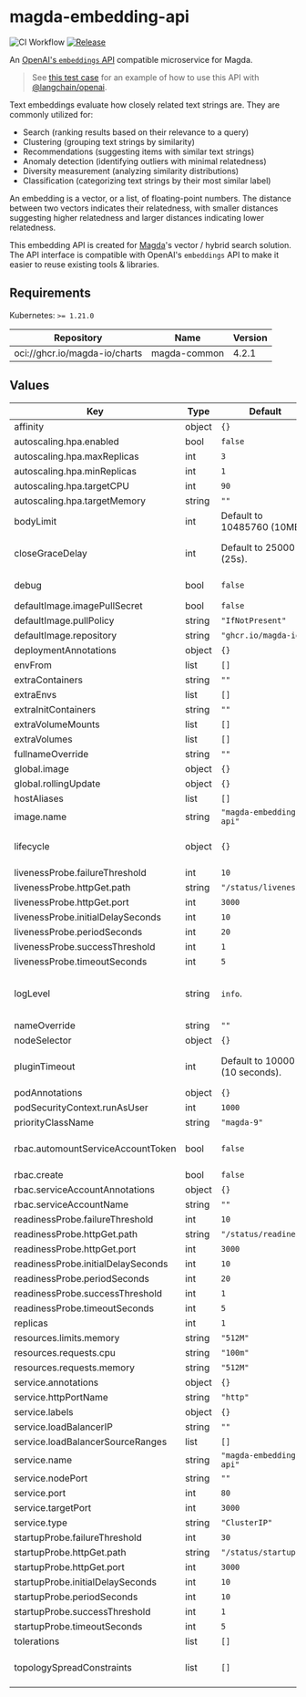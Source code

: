 # magda-embedding-api

![CI Workflow](https://github.com/magda-io/magda-embedding-api/actions/workflows/main.yml/badge.svg?branch=main) [![Release](https://img.shields.io/github/release/magda-io/magda-embedding-api.svg)](https://github.com/magda-io/magda-embedding-api/releases)

An [OpenAI's `embeddings` API](https://platform.openai.com/docs/api-reference/embeddings/create) compatible microservice for Magda.

> See [this test case](./test/integration.test.ts) for an example of how to use this API with [@langchain/openai](https://www.npmjs.com/package/@langchain/openai).

Text embeddings evaluate how closely related text strings are. They are commonly utilized for:

- Search (ranking results based on their relevance to a query)
- Clustering (grouping text strings by similarity)
- Recommendations (suggesting items with similar text strings)
- Anomaly detection (identifying outliers with minimal relatedness)
- Diversity measurement (analyzing similarity distributions)
- Classification (categorizing text strings by their most similar label)

An embedding is a vector, or a list, of floating-point numbers. The distance between two vectors indicates their relatedness, with smaller distances suggesting higher relatedness and larger distances indicating lower relatedness.

This embedding API is created for [Magda](https://github.com/magda-io/magda)'s vector / hybrid search solution. The API interface is compatible with OpenAI's `embeddings` API to make it easier to reuse existing tools & libraries.

## Requirements

Kubernetes: `>= 1.21.0`

| Repository                    | Name         | Version |
| ----------------------------- | ------------ | ------- |
| oci://ghcr.io/magda-io/charts | magda-common | 4.2.1   |

## Values

| Key                                | Type   | Default                        | Description                                                                                                                                                                                                                           |
| ---------------------------------- | ------ | ------------------------------ | ------------------------------------------------------------------------------------------------------------------------------------------------------------------------------------------------------------------------------------- |
| affinity                           | object | `{}`                           |                                                                                                                                                                                                                                       |
| autoscaling.hpa.enabled            | bool   | `false`                        |                                                                                                                                                                                                                                       |
| autoscaling.hpa.maxReplicas        | int    | `3`                            |                                                                                                                                                                                                                                       |
| autoscaling.hpa.minReplicas        | int    | `1`                            |                                                                                                                                                                                                                                       |
| autoscaling.hpa.targetCPU          | int    | `90`                           |                                                                                                                                                                                                                                       |
| autoscaling.hpa.targetMemory       | string | `""`                           |                                                                                                                                                                                                                                       |
| bodyLimit                          | int    | Default to 10485760 (10MB).    | Defines the maximum payload, in bytes, that the server is allowed to accept                                                                                                                                                           |
| closeGraceDelay                    | int    | Default to 25000 (25s).        | The maximum amount of time before forcefully closing pending requests. This should set to a value lower than the Pod's termination grace period (which is default to 30s)                                                             |
| debug                              | bool   | `false`                        | Start Fastify app in debug mode with nodejs inspector inspector port is 9320                                                                                                                                                          |
| defaultImage.imagePullSecret       | bool   | `false`                        |                                                                                                                                                                                                                                       |
| defaultImage.pullPolicy            | string | `"IfNotPresent"`               |                                                                                                                                                                                                                                       |
| defaultImage.repository            | string | `"ghcr.io/magda-io"`           |                                                                                                                                                                                                                                       |
| deploymentAnnotations              | object | `{}`                           |                                                                                                                                                                                                                                       |
| envFrom                            | list   | `[]`                           |                                                                                                                                                                                                                                       |
| extraContainers                    | string | `""`                           |                                                                                                                                                                                                                                       |
| extraEnvs                          | list   | `[]`                           |                                                                                                                                                                                                                                       |
| extraInitContainers                | string | `""`                           |                                                                                                                                                                                                                                       |
| extraVolumeMounts                  | list   | `[]`                           |                                                                                                                                                                                                                                       |
| extraVolumes                       | list   | `[]`                           |                                                                                                                                                                                                                                       |
| fullnameOverride                   | string | `""`                           |                                                                                                                                                                                                                                       |
| global.image                       | object | `{}`                           |                                                                                                                                                                                                                                       |
| global.rollingUpdate               | object | `{}`                           |                                                                                                                                                                                                                                       |
| hostAliases                        | list   | `[]`                           |                                                                                                                                                                                                                                       |
| image.name                         | string | `"magda-embedding-api"`        |                                                                                                                                                                                                                                       |
| lifecycle                          | object | `{}`                           | pod lifecycle policies as outlined here: https://kubernetes.io/docs/concepts/containers/container-lifecycle-hooks/#container-hooks                                                                                                    |
| livenessProbe.failureThreshold     | int    | `10`                           |                                                                                                                                                                                                                                       |
| livenessProbe.httpGet.path         | string | `"/status/liveness"`           |                                                                                                                                                                                                                                       |
| livenessProbe.httpGet.port         | int    | `3000`                         |                                                                                                                                                                                                                                       |
| livenessProbe.initialDelaySeconds  | int    | `10`                           |                                                                                                                                                                                                                                       |
| livenessProbe.periodSeconds        | int    | `20`                           |                                                                                                                                                                                                                                       |
| livenessProbe.successThreshold     | int    | `1`                            |                                                                                                                                                                                                                                       |
| livenessProbe.timeoutSeconds       | int    | `5`                            |                                                                                                                                                                                                                                       |
| logLevel                           | string | `info`.                        | The log level of the application. one of 'fatal', 'error', 'warn', 'info', 'debug', 'trace'; also 'silent' is supported to disable logging. Any other value defines a custom level and requires supplying a level value via levelVal. |
| nameOverride                       | string | `""`                           |                                                                                                                                                                                                                                       |
| nodeSelector                       | object | `{}`                           |                                                                                                                                                                                                                                       |
| pluginTimeout                      | int    | Default to 10000 (10 seconds). | The maximum amount of time in milliseconds in which a fastify plugin can load. If not, ready will complete with an Error with code 'ERR_AVVIO_PLUGIN_TIMEOUT'.                                                                        |
| podAnnotations                     | object | `{}`                           |                                                                                                                                                                                                                                       |
| podSecurityContext.runAsUser       | int    | `1000`                         |                                                                                                                                                                                                                                       |
| priorityClassName                  | string | `"magda-9"`                    |                                                                                                                                                                                                                                       |
| rbac.automountServiceAccountToken  | bool   | `false`                        | Controls whether or not the Service Account token is automatically mounted to /var/run/secrets/kubernetes.io/serviceaccount                                                                                                           |
| rbac.create                        | bool   | `false`                        |                                                                                                                                                                                                                                       |
| rbac.serviceAccountAnnotations     | object | `{}`                           |                                                                                                                                                                                                                                       |
| rbac.serviceAccountName            | string | `""`                           |                                                                                                                                                                                                                                       |
| readinessProbe.failureThreshold    | int    | `10`                           |                                                                                                                                                                                                                                       |
| readinessProbe.httpGet.path        | string | `"/status/readiness"`          |                                                                                                                                                                                                                                       |
| readinessProbe.httpGet.port        | int    | `3000`                         |                                                                                                                                                                                                                                       |
| readinessProbe.initialDelaySeconds | int    | `10`                           |                                                                                                                                                                                                                                       |
| readinessProbe.periodSeconds       | int    | `20`                           |                                                                                                                                                                                                                                       |
| readinessProbe.successThreshold    | int    | `1`                            |                                                                                                                                                                                                                                       |
| readinessProbe.timeoutSeconds      | int    | `5`                            |                                                                                                                                                                                                                                       |
| replicas                           | int    | `1`                            |                                                                                                                                                                                                                                       |
| resources.limits.memory            | string | `"512M"`                       |                                                                                                                                                                                                                                       |
| resources.requests.cpu             | string | `"100m"`                       |                                                                                                                                                                                                                                       |
| resources.requests.memory          | string | `"512M"`                       |                                                                                                                                                                                                                                       |
| service.annotations                | object | `{}`                           |                                                                                                                                                                                                                                       |
| service.httpPortName               | string | `"http"`                       |                                                                                                                                                                                                                                       |
| service.labels                     | object | `{}`                           |                                                                                                                                                                                                                                       |
| service.loadBalancerIP             | string | `""`                           |                                                                                                                                                                                                                                       |
| service.loadBalancerSourceRanges   | list   | `[]`                           |                                                                                                                                                                                                                                       |
| service.name                       | string | `"magda-embedding-api"`        |                                                                                                                                                                                                                                       |
| service.nodePort                   | string | `""`                           |                                                                                                                                                                                                                                       |
| service.port                       | int    | `80`                           |                                                                                                                                                                                                                                       |
| service.targetPort                 | int    | `3000`                         |                                                                                                                                                                                                                                       |
| service.type                       | string | `"ClusterIP"`                  |                                                                                                                                                                                                                                       |
| startupProbe.failureThreshold      | int    | `30`                           |                                                                                                                                                                                                                                       |
| startupProbe.httpGet.path          | string | `"/status/startup"`            |                                                                                                                                                                                                                                       |
| startupProbe.httpGet.port          | int    | `3000`                         |                                                                                                                                                                                                                                       |
| startupProbe.initialDelaySeconds   | int    | `10`                           |                                                                                                                                                                                                                                       |
| startupProbe.periodSeconds         | int    | `10`                           |                                                                                                                                                                                                                                       |
| startupProbe.successThreshold      | int    | `1`                            |                                                                                                                                                                                                                                       |
| startupProbe.timeoutSeconds        | int    | `5`                            |                                                                                                                                                                                                                                       |
| tolerations                        | list   | `[]`                           |                                                                                                                                                                                                                                       |
| topologySpreadConstraints          | list   | `[]`                           | This is the pod topology spread constraints https://kubernetes.io/docs/concepts/workloads/pods/pod-topology-spread-constraints/                                                                                                       |
